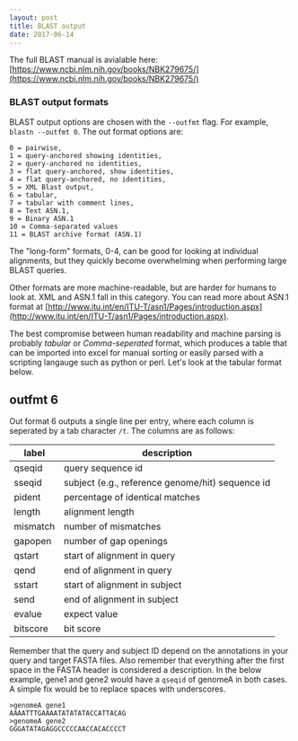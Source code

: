 ```yaml
---
layout: post
title: BLAST output
date: 2017-06-14
---
```



The full BLAST manual is avialable here: [https://www.ncbi.nlm.nih.gov/books/NBK279675/](https://www.ncbi.nlm.nih.gov/books/NBK279675/)

### BLAST output formats

BLAST output options are chosen with the `--outfmt` flag.  For example, `blastn --outfmt 0`.
The out format options are:

```
0 = pairwise,
1 = query-anchored showing identities,
2 = query-anchored no identities,
3 = flat query-anchored, show identities,
4 = flat query-anchored, no identities,
5 = XML Blast output,
6 = tabular,
7 = tabular with comment lines,
8 = Text ASN.1,
9 = Binary ASN.1
10 = Comma-separated values
11 = BLAST archive format (ASN.1)
```

The "long-form" formats, 0-4, can be good for looking at individual alignments, but they quickly become overwhelming when performing large BLAST queries.  

Other formats are more machine-readable, but are harder for humans to look at.  XML and ASN.1 fall in this category.  You can read more about ASN.1 format at [http://www.itu.int/en/ITU-T/asn1/Pages/introduction.aspx](http://www.itu.int/en/ITU-T/asn1/Pages/introduction.aspx).

The best compromise between human readability and machine parsing is probably *tabular* or *Comma-seperated* format, which produces a table that can be imported into excel for manual sorting or easily parsed with a scripting langauge such as python or perl.  Let's look at the tabular format below.



## outfmt 6


Out format 6 outputs a single line per entry, where each column is seperated by a tab character `/t`.  The columns are as follows: 

| label   | description               |
|----------|----------------------------------------------|
| qseqid   | query sequence id               |
| sseqid   | subject (e.g., reference genome/hit) sequence id |
| pident   | percentage of identical matches              |
| length   | alignment length                             |
| mismatch | number of mismatches                         |
| gapopen  | number of gap openings                       |
| qstart   | start of alignment in query                  |
| qend     | end of alignment in query                    |
| sstart   | start of alignment in subject                |
| send     | end of alignment in subject                  |
| evalue   | expect value                                 |
| bitscore | bit score                                    |

Remember that the query and subject ID depend on the annotations in your query and target FASTA files.  Also remember that everything after the first space in the FASTA header is considered a description.  In the below example, gene1 and gene2 would have a `qseqid` of genomeA in both cases.  A simple fix would be to replace spaces with underscores.

```
>genomeA gene1
AAAATTTGAAAATATATATACCATTACAG
>genomeA gene2
GGGATATAGAGGCCCCCAACCACACCCCT
```


